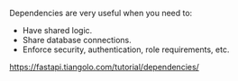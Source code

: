 Dependencies are very useful when you need to:

- Have shared logic.
- Share database connections.
- Enforce security, authentication, role requirements, etc.

<https://fastapi.tiangolo.com/tutorial/dependencies/>
